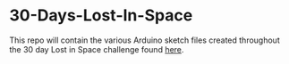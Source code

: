 # 30-Days-Lost-In-Space

This repo will contain the various Arduino sketch files created throughout the 30 day Lost in Space challenge found [here](https://inventr.io/product/adventure-kit-30-days-lost-in-space/).


